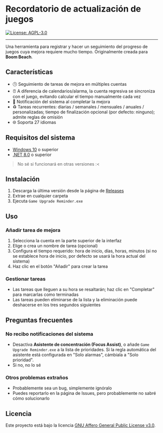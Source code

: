 ﻿# Recordatorio de actualización de juegos

[![License: AGPL-3.0](https://img.shields.io/badge/License-AGPL--3.0-blue.svg)](https://opensource.org/licenses/AGPL-3.0)

---

Una herramienta para registrar y hacer un seguimiento del progreso de juegos cuya mejora requiere mucho tiempo. Originalmente creada para **Boom Beach**.

## Características

- 🕒 Seguimiento de tareas de mejora en múltiples cuentas
- ⏰ A diferencia de calendarios/alarma, la cuenta regresiva se sincroniza con el juego, evitando calcular el tiempo manualmente cada vez
- 🔔 Notificación del sistema al completar la mejora
- ♻️ Tareas recurrentes: diarias / semanales / mensuales / anuales / personalizadas; tiempo de finalización opcional (por defecto: ninguno); admite reglas de omisión
- 🌐 Soporta 27 idiomas

## Requisitos del sistema

- [Windows 10](https://www.microsoft.com/en-ca/software-download/windows10) o superior
- [.NET 8.0](https://dotnet.microsoft.com/en-us/download/dotnet/8.0) o superior

> No sé si funcionará en otras versiones :<

## Instalación

1. Descarga la última versión desde la página de [Releases](https://github.com/YuanXiQWQ/Game-Upgrade-Reminder/releases)
2. Extrae en cualquier carpeta
3. Ejecuta `Game Upgrade Reminder.exe`

## Uso

### Añadir tarea de mejora

1. Selecciona la cuenta en la parte superior de la interfaz
2. Elige o crea un nombre de tarea (opcional)
3. Configura el tiempo requerido: hora de inicio, días, horas, minutos (si no se establece hora de inicio, por defecto se usará la hora actual del sistema)
4. Haz clic en el botón "Añadir" para crear la tarea

### Gestionar tareas

- Las tareas que lleguen a su hora se resaltarán; haz clic en "Completar" para marcarlas como terminadas
- Las tareas pueden eliminarse de la lista y la eliminación puede deshacerse en los tres segundos siguientes

## Preguntas frecuentes

### No recibo notificaciones del sistema

- Desactiva **Asistente de concentración (Focus Assist)**, o añade `Game Upgrade Reminder.exe` a la lista de prioridades. Si la regla automática del asistente está configurada en "Solo alarmas", cámbiala a "Solo prioridad".
- Si no, no lo sé

### Otros problemas extraños

- Probablemente sea un bug, simplemente ignóralo
- Puedes reportarlo en la página de Issues, pero probablemente no sabré cómo solucionarlo

## Licencia

Este proyecto está bajo la licencia [GNU Affero General Public License v3.0](../LICENSE).